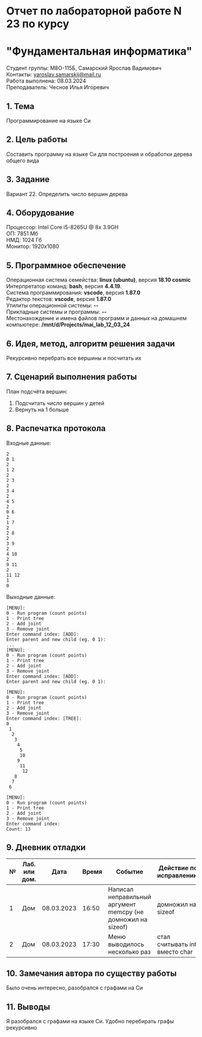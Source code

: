 # Отчет по лабораторной работе N 23 по курсу
# "Фундаментальная информатика"

Студент группы: M8О-115Б, Самарский Ярослав Вадимович\
Контакты: yaroslav.samarskij@mail.ru \
Работа выполнена: 08.03.2024\
Преподаватель: Чеснов Илья Игоревич

## 1. Тема

Программирование на языке Си

## 2. Цель работы

Составить программу на языке Си для построения и обработки дерева общего вида

## 3. Задание

Вариант 22. Определить число вершин дерева

## 4. Оборудование

Процессор: Intel Core i5-8265U @ 8x 3.9GH\
ОП: 7851 Мб\
НМД: 1024 Гб\
Монитор: 1920x1080

## 5. Программное обеспечение

Операционная система семейства: **linux (ubuntu)**, версия **18.10 cosmic**\
Интерпретатор команд: **bash**, версия **4.4.19**.\
Система программирования: **vscode**, версия **1.87.0**\
Редактор текстов: **vscode**, версия **1.87.0**\
Утилиты операционной системы: **--**\
Прикладные системы и программы: **--**\
Местонахождение и имена файлов программ и данных на домашнем компьютере: **/mnt/d/Projects/mai_lab_12_03_24**

## 6. Идея, метод, алгоритм решения задачи

Рекурсивно перебрать все вершины и посчитать их

## 7. Сценарий выполнения работы

План подсчёта вершин:
1. Подсчитать число вершин у детей
2. Вернуть на 1 больше

## 8. Распечатка протокола

Входные данные:
```
2
0 1
2
1 2
2
2 3
2
3 4
2
4 5
2
0 6
2
1 7
2
2 8
2
3 9
2
4 10
2
9 11
2
11 12
1
0
```
Выходные данные:
```
[MENU]:
0 - Run program (count points)
1 - Print tree
2 - Add joint
3 - Remove joint
Enter command index: [ADD]:
Enter parent and new child (eg. 0 1): 
...
[MENU]:
0 - Run program (count points)
1 - Print tree
2 - Add joint
3 - Remove joint
Enter command index: [ADD]:
Enter parent and new child (eg. 0 1): 

[MENU]:
0 - Run program (count points)
1 - Print tree
2 - Add joint
3 - Remove joint
Enter command index: [TREE]:
0
 1
  2
   3
    4
     5
     10
    9
     11
      12
   8
  7
 6

[MENU]:
0 - Run program (count points)
1 - Print tree
2 - Add joint
3 - Remove joint
Enter command index: 
Count: 13
```

## 9. Дневник отладки

| № | Лаб. или дом. | Дата       | Время | Событие                                                      | Действие по исправлению        | Примечание        |
|---|---------------|------------|-------|--------------------------------------------------------------|--------------------------------|-------------------|
|1  | Дом           | 08.03.2023 | 16:50 | Написал неправильный аргумент memcpy (не домножил на sizeof) | домножил на sizeof             |                   |
|2  | Дом           | 08.03.2023 | 17:30 | Меню выводилось несколько раз                                | стал считывать int вместо char | особенности scanf |

## 10. Замечания автора по существу работы

Было очень интересно, разобрался с графами на Си

## 11. Выводы

Я разобрался с графами на языке Си. Удобно перебирать графы рекурсивно

